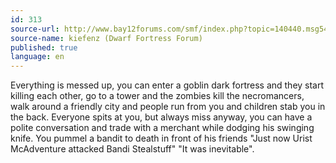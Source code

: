 ```yaml
---
id: 313
source-url: http://www.bay12forums.com/smf/index.php?topic=140440.msg5465628#msg5465628
source-name: kiefenz (Dwarf Fortress Forum)
published: true
language: en
---
```

Everything is messed up, you can enter a goblin dark fortress and they start killing each other, go to a tower and the zombies kill the necromancers, walk around a friendly city and people run from you and children stab you in the back. Everyone spits at you, but always miss anyway, you can have a polite conversation and trade with a merchant while dodging his swinging knife. You pummel a bandit to death in front of his friends "Just now Urist McAdventure attacked Bandi Stealstuff" "It was inevitable".
